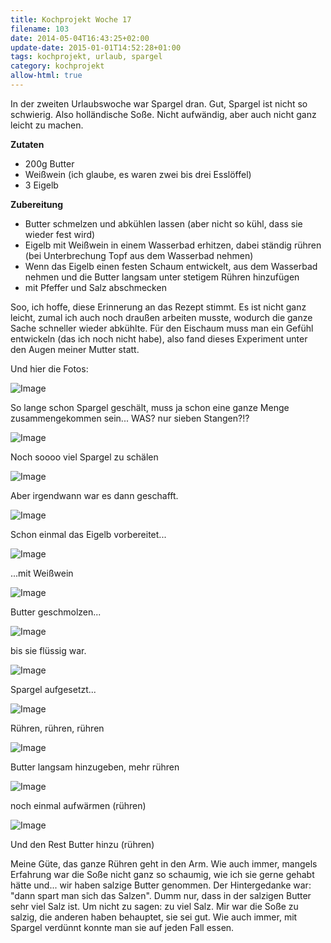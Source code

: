 ```yaml
---
title: Kochprojekt Woche 17
filename: 103
date: 2014-05-04T16:43:25+02:00
update-date: 2015-01-01T14:52:28+01:00
tags: kochprojekt, urlaub, spargel
category: kochprojekt
allow-html: true
---
```


<p>In der zweiten Urlaubswoche war Spargel dran. Gut, Spargel ist nicht so schwierig. Also holländische Soße. Nicht aufwändig, aber auch nicht ganz leicht zu machen.</p>

<p><strong>Zutaten</strong></p>

<ul>
<li>200g Butter</li>

<li>Weißwein (ich glaube, es waren zwei bis drei Esslöffel)</li>

<li>3 Eigelb</li>
</ul>

<p><strong>Zubereitung</strong></p>

<ul>
<li>Butter schmelzen und abkühlen lassen (aber nicht so kühl, dass sie wieder fest wird)</li>

<li>Eigelb mit Weißwein in einem Wasserbad erhitzen, dabei ständig rühren (bei Unterbrechung Topf aus dem Wasserbad nehmen)</li>

<li>Wenn das Eigelb einen festen Schaum entwickelt, aus dem Wasserbad nehmen und die Butter langsam unter stetigem Rühren hinzufügen</li>

<li>mit Pfeffer und Salz abschmecken</li>
</ul>

<p>Soo, ich hoffe, diese Erinnerung an das Rezept stimmt. Es ist nicht ganz leicht, zumal ich auch noch draußen arbeiten musste, wodurch die ganze Sache schneller wieder abkühlte. Für den Eischaum muss man ein Gefühl entwickeln (das ich noch nicht habe), also fand dieses Experiment unter den Augen meiner Mutter statt.</p>

<p>Und hier die Fotos:</p>

<p><img src="/hosted_files/161/download" alt="Image"></p>

<p>So lange schon Spargel geschält, muss ja schon eine ganze Menge zusammengekommen sein... WAS? nur sieben Stangen?!?</p>

<p><img src="/hosted_files/162/download" alt="Image"></p>

<p>Noch soooo viel Spargel zu schälen</p>

<p><img src="/hosted_files/163/download" alt="Image"></p>

<p>Aber irgendwann war es dann geschafft.</p>

<p><img src="/hosted_files/164/download" alt="Image"></p>

<p>Schon einmal das Eigelb vorbereitet...</p>

<p><img src="/hosted_files/165/download" alt="Image"></p>

<p>...mit Weißwein</p>

<p><img src="/hosted_files/166/download" alt="Image"></p>

<p>Butter geschmolzen...</p>

<p><img src="/hosted_files/167/download" alt="Image"></p>

<p>bis sie flüssig war.</p>

<p><img src="/hosted_files/168/download" alt="Image"></p>

<p>Spargel aufgesetzt...</p>

<p><img src="/hosted_files/169/download" alt="Image"></p>

<p>Rühren, rühren, rühren</p>

<p><img src="/hosted_files/170/download" alt="Image"></p>

<p>Butter langsam hinzugeben, mehr rühren</p>

<p><img src="/hosted_files/171/download" alt="Image"></p>

<p>noch einmal aufwärmen (rühren)</p>

<p><img src="/hosted_files/172/download" alt="Image"></p>

<p>Und den Rest Butter hinzu (rühren)</p>

<p>Meine Güte, das ganze Rühren geht in den Arm. Wie auch immer, mangels Erfahrung war die Soße nicht ganz so schaumig, wie ich sie gerne gehabt hätte und... wir haben salzige Butter genommen. Der Hintergedanke war: "dann spart man sich das Salzen". Dumm nur, dass in der salzigen Butter sehr viel Salz ist. Um nicht zu sagen: zu viel Salz. Mir war die Soße zu salzig, die anderen haben behauptet, sie sei gut. Wie auch immer, mit Spargel verdünnt konnte man sie auf jeden Fall essen.</p>


